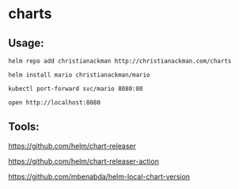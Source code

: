 # charts

## Usage:

`helm repo add christianackman http://christianackman.com/charts`

`helm install mario christianackman/mario`

`kubectl port-forward svc/mario 8080:80`

`open http://localhost:8080`

## Tools:

https://github.com/helm/chart-releaser

https://github.com/helm/chart-releaser-action

https://github.com/mbenabda/helm-local-chart-version
